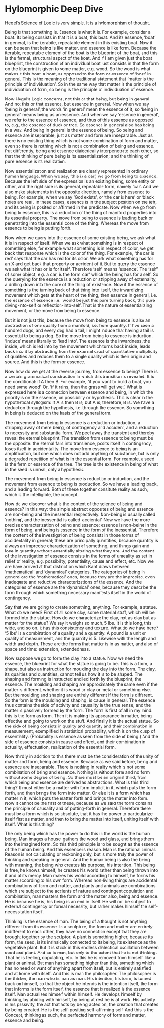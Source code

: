 # Hylomorphic Deep Dive
Hegel’s Science of Logic is very simple. It is a hylomorphism of thought.

Being is that something is. Essence is what it is. For example, consider a boat. Its being consists in that it is a boat, this boat. And its essence, ‘boat’ in general, is the iterabile, repeatable element in this existing boat. Now it can be seen that being is like matter, and essence is like form. Because the iterable, repeatable element of the boat is the blueprint of the boat, and this is the formal, structural aspect of the boat. And if I am given just the boat blueprint, the construction of an individual boat just consists in that the form on the blueprint is given to some matter, e.g. wood. So the wood is what makes it this boat, a boat, as opposed to the form or essence of ‘boat’ in general. This is the meaning of the traditional statement that ‘matter is the principle of individuation’. So in the same way that matter is the principle of individuation of form, so being is the principle of individuation of essence.

Now Hegel’s Logic concerns, not this or that being, but being in general. And not this or that essence, but essence in general. Now when we say ‘being in general’, the words ‘in general’ mean the essence of it, so ‘being in general’ means being as an essence. And when we say ‘essence in general’, we refer to the essence of essence, and thus of this essence as opposed to, e.g., the essence of duck or tree. So essence in general also has being in a way. And being in general is the essence of being. So being and essence are inseparable, just as matter and form are inseparable. Just as there is no existing thing which is not some combination of form and matter, even so there is nothing which is not a combination of being and essence. Put differently, being and essence dialectically interpenetrate each other, so that the thinking of pure being is its essentialization; and the thinking of pure essence is its realization.

Now essentialization and realization are clearly represented in ordinary human language. When we say, ‘this is a car’, we go from being to essence. Because the left side of the expression is an existing being, some entity or other, and the right side is its general, repeatable form, namely ‘car’. And we also make statements in the opposite direction, namely from essence to being. For example, when we say ‘God exists’, or ‘the car is here’ or ‘black holes are real’. In these cases, essence is in the subject position on the left, and its being is posited or affirmed in the predicate. Now when we go from being to essence, this is a reduction of the thing of manifold properties into its essential property. The move from being to essence is leading back or penetrating into the essential core of the thing. Whereas the move from essence to being is putting forth.

Now when we query into the essence of some existing being, we ask what it is in respect of itself. When we ask what something is in respect of something else, for example what something is in respect of color, we get back that response which is the color of the thing. For example, ‘the car is red’ says that the car has red for its color. We ask what something has for an X and get back that property or accident of it. But to query the essence we ask what it has or is for itself. Therefore ‘self’ means ‘essence’. The ‘self’ of some object, e.g. a car, is the form ‘car’ which the being has for a self. So the querying for the essence is a reduction or stripping away of externality, a drilling down into the core of the thing of existence. Now if the essence of something is the turning back of that thing into itself, the inwardizing movement which gets at the heart of the thing, then essence in general, i.e. the essence of essence i.e., would be just this pure turning back, this pure diving-into-self or reflection-into-self. That is the nature of essentializing movement, or the move from being to essence.

But it is not just this, because the move from being to essence is also an abstraction of one quality from a manifold, i.e. from quantity. If I’ve seen a hundred dogs, and every dog had a tail, I might induce that having a tail is essential to being a dog. So the move from being to essence is induction. ‘Induce’ means literally to ‘lead into’. The essence is the inwardness, the inside, which is led into by the movement which turns back inside, leads back into it by abstracting from the external crust of quantitative multiplicity of qualities and reduces them to a single quality which is their origin and source. And this is the form or essence.

Now how do we get at the reverse journey, from essence to being? There is a certain grammatical construction in which this transition is revealed. It is the conditional: if A then B. For example, ‘if you want to build a boat, you need some wood’. Or, ‘if it rains, then the grass will get wet’. What is expressed here is a connection between essence and being, in which the priority is on the essence, on possibility or hypothesis. This is clear in the hypothetical syllogism: if A is then B is; but A is; therefore, B is. We have a deduction through the hypothesis, i.e. through the essence. So something in being is deduced on the basis of the general form.

The movement from being to essence is a reduction or induction, a stripping away of mere being, of contingency and accident, and a reduction to necessity and substantial form. We peel away the transient and thereby reveal the eternal blueprint. The transition from essence to being must be the opposite: the eternal falls into transience, posits itself in contingency, loses itself in accidentality. The move from essence to being is an amplificaiton, but one which does not add anything of substance, but is only a degraded repetition of what is in the essential form. For example, a seed is the form or essence of the tree. The tree is the existence in being of what in the seed is unreal, only a hypothesis.

The movement from being to essence is reduction or induction, and the movement from essence to being is production. So we have a leading back, and a leading forward. Both of these together consitute reality as such, which is the intelligible, the concept.

How do we discover what is the content of the science of being and essence? In this way: the simple abstract opposites of being and essence are non-being and the inessential respectively. Non-being is usually called ‘nothing’, and the inessential is called ‘acciental’. Now we have the more precise characterization of being and essence: essence is non-being in the form of being, and being is essence in the form of the inessential. Therefore the content of the investigation of being consists in those forms of accidentality in general; these are principally quantities, because quantity is always an imprecise characterization of something, and things gain and lose in quantity without essentially altering what they are. And the content of the investigation of essence consists in the forms of unreality as set in relief of reality, e.g. possibility, potentiality, cause and effect, etc. Now we are have arrived at that distinction which Kant draws between ‘mathematical’ and ‘dynamical’ categories. The categories of being in general are the ‘mathematical’ ones, because they are the imprecise, even inadequate and reductive characterizations of the essence. And the categories of essence are the ‘dynamical’ ones, because they describe the form through which something necessary manifests itself in the world of contingency.

Say that we are going to create something, anything. For example, a statue. What do we need? First of all some clay, some material stuff, which will be formed into the statue. How do we characterize the clay, not as clay but as matter for the statue? We say it weighs so much, 5 lbs. It is this long, this wide, and so on. It has this consistency and texture. What do we have here? ‘5 lbs’ is a combination of a quality and a quantity. A pound is a unit or quality of measurement, and the quantity is 5. Likewise with the length and width and depth. These are the forms that matter is in as matter, and also of space and time: extension, extendedness.

Now suppose we go to form the clay into a statue. Now we need the essence, the blueprint for what the statue is going to be. This is a form, a shape, but also an instruction for moulding the clay into the form. The clay, its qualities and quantities, cannot tell us how it is to be shaped. The shaping and forming is instructed and led forth by the blueprint, the essence. The moulding and shaping are approximately the same even if the matter is different, whether it is wood or clay or metal or something else. But the moulding and shaping are entirely different if the form is different. So the form is the moulding and shaping, is cause in general. The essence thus contains the side of activity and causality in the true sense, and the matter is passively formed by the form. The form is first of all in my mind: this is the form as form. Then it is making its appearance in matter, being effective and going to work on the stuff. And finally it is the actual statue. So the side of being consists in quality and quantity and their combination in measurement, exemplified in statistical probability, which is on the cusp of essentiality. (Probability is essence as seen from the side of being.) And the side of essence consists in cause and effect, and their combination in actuality, effectuation, realization of the essential form.

Now thirdly in addition to this there must be the consideration of the unity of matter and form, being and essence. Because as we said before, being and essence are inseparable. There is nothing in reality which is not some combination of being and essence. Nothing is without form and no form without some degree of being. So there must be an original third, from which being and essence are derived as abstractions. What is this third thing? It must either be a matter with form implicit in it, which puts the form forth, and then brings the form into matter. Or else it is a form which has matter in it, which puts the matter forth and brings the matter into form. Now it cannot be the first of these, because as we said the form contains the principle of causality and of putting-forth in general. Therefore there must be a form which is so absolute, that it has the power to particularize itself first as matter, and then to bring the matter into itself, uniting itself with itself. What is this thing?

The only being which has the power to do this in the world is the human being. Man images a house, gathers the wood and glass, and brings them into the imagined form. So this third principle is to be sought as the essence of the human being. And this essence is reason. Man is the rational animal. Reason is not calculating or reckoning only, but is more truly the power of thinking and speaking in general. And the human being is also the being with meaning, the being who creates his purpose, his intention. This being is free, he knows himself, he creates his world rather than being thrown into it and at its mercy. Man makes his world according to himself, he forms his matter according to his own form. Whereas non-living things are accidental combinations of form and matter, and plants and animals are combinations which are subject to the accients of nature and contingent copulation and combination, man masters the form and the matter also, being and essence. He is because he is, his being is an end in itself. He will not be subject to external contingency or formal necessity, but rather makes himself the self-necessitation itself.

Thinking is the essence of man. The being of a thought is not anything different from its essence. In a sculpture, the form and matter are entirely indifferent to each other, they have no connection except that they are brought together by the sculptor. A plant is something higher, because its form, the seed, is its inrinsically connected to its being, its existence as the vegetative plant. But it is stuck in this endless dialectical oscillation between seed and plant. And so is man, but only to the extent that he is not thinking. That he is feeling, copulating, etc. In this he is removed from himself, like a plant or animal. But man has something higher than this, something which has no need or want of anything apart from itself, but is entirely satisfied and at home with itself. And this is man the philosopher. The philosopher is the thinker, the man who is man as man. His intention, his form, is turned back on himself, so that the object he intends is the intention itself, the form that informs is the form itself, the essence that is realized is the essence itself. Man actualizes himself within himself. He develops himself by thinking, by abiding with himself, by being at rest he is at work. His activity is his passivity, the act that acts by being acted on, the creation that creates by being created. He is the self-positing self-affirming self. And this is the Concept, thinking as such, the perfected harmony of form and matter, essence and being.